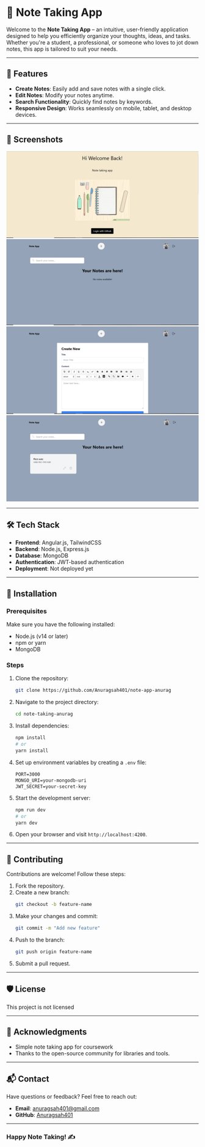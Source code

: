 # 📒 Note Taking App

Welcome to the **Note Taking App** – an intuitive, user-friendly application designed to help you efficiently organize your thoughts, ideas, and tasks. Whether you're a student, a professional, or someone who loves to jot down notes, this app is tailored to suit your needs.

---

## 🚀 Features

- **Create Notes**: Easily add and save notes with a single click.
- **Edit Notes**: Modify your notes anytime.
- **Search Functionality**: Quickly find notes by keywords.
- **Responsive Design**: Works seamlessly on mobile, tablet, and desktop devices.

---

## 📸 Screenshots

![Front Page](screenshots/sc1.png)
![Home Page](screenshots/sc2.png)
![Create Note Page](screenshots/sc3.png)
![Note Added](screenshots/sc4.png)


---

## 🛠️ Tech Stack

- **Frontend**: Angular.js, TailwindCSS
- **Backend**: Node.js, Express.js
- **Database**: MongoDB
- **Authentication**: JWT-based authentication
- **Deployment**: Not deployed yet

---

## 🔧 Installation

### Prerequisites
Make sure you have the following installed:
- Node.js (v14 or later)
- npm or yarn
- MongoDB

### Steps
1. Clone the repository:
   ```bash
   git clone https://github.com/Anuragsah401/note-app-anurag
   ```

2. Navigate to the project directory:
   ```bash
   cd note-taking-anurag
   ```

3. Install dependencies:
   ```bash
   npm install
   # or
   yarn install
   ```

4. Set up environment variables by creating a `.env` file:
   ```env
   PORT=3000
   MONGO_URI=your-mongodb-uri
   JWT_SECRET=your-secret-key
   ```

5. Start the development server:
   ```bash
   npm run dev
   # or
   yarn dev
   ```

6. Open your browser and visit `http://localhost:4200`.

---

## 🤝 Contributing

Contributions are welcome! Follow these steps:
1. Fork the repository.
2. Create a new branch:
   ```bash
   git checkout -b feature-name
   ```
3. Make your changes and commit:
   ```bash
   git commit -m "Add new feature"
   ```
4. Push to the branch:
   ```bash
   git push origin feature-name
   ```
5. Submit a pull request.

---

## 🛡️ License

This project is not licensed 

---

## 🙌 Acknowledgments

- Simple note taking app for coursework
- Thanks to the open-source community for libraries and tools.

---

## 📬 Contact

Have questions or feedback? Feel free to reach out:
- **Email**: anuragsah401@gmail.com
- **GitHub**: [Anuragsah401](https://github.com/anuragsah401)

---

### Happy Note Taking! ✍️
